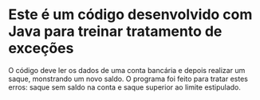 # Este é um código desenvolvido com Java para treinar tratamento de exceções


O código deve ler os dados de uma conta bancária e depois realizar um 
saque, monstrando um novo saldo.
O programa foi feito para tratar estes erros: saque sem saldo na conta e saque superior ao limite estipulado.
